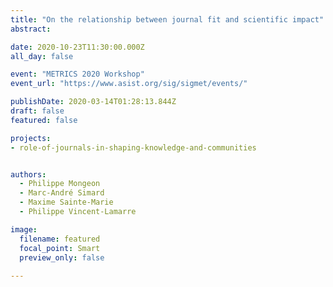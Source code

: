 ```yaml
---
title: "On the relationship between journal fit and scientific impact"
abstract:

date: 2020-10-23T11:30:00.000Z
all_day: false

event: "METRICS 2020 Workshop"
event_url: "https://www.asist.org/sig/sigmet/events/"

publishDate: 2020-03-14T01:28:13.844Z
draft: false
featured: false

projects:
- role-of-journals-in-shaping-knowledge-and-communities


authors:
  - Philippe Mongeon
  - Marc-André Simard
  - Maxime Sainte-Marie
  - Philippe Vincent-Lamarre

image:
  filename: featured
  focal_point: Smart
  preview_only: false
  
---
```

